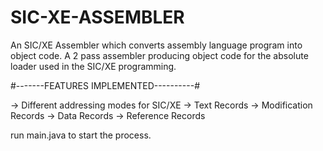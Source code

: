 # SIC-XE-ASSEMBLER
An SIC/XE Assembler which converts assembly language program into object code.
A 2 pass assembler producing object code for the absolute loader used in the SIC/XE programming.

#-------FEATURES IMPLEMENTED----------#

-> Different addressing modes for SIC/XE
-> Text Records
-> Modification Records
-> Data Records
-> Reference Records

run main.java to start the process.

